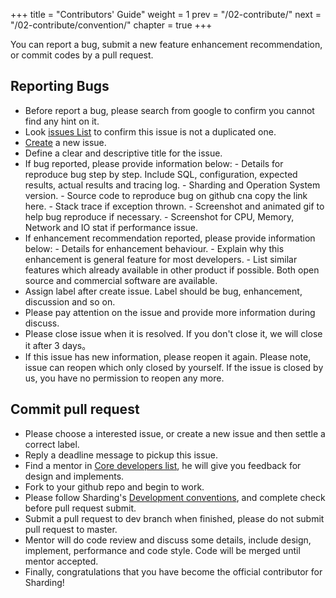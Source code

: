 +++
title = "Contributors' Guide"
weight = 1
prev = "/02-contribute/"
next = "/02-contribute/convention/"
chapter = true
+++

You can report a bug, submit a new feature enhancement recommendation, or commit codes by a pull request.

## Reporting Bugs

 - Before report a bug, please search from google to confirm you cannot find any hint on it.
 - Look [issues List](https://github.com/shardingjdbc/sharding-jdbc/issues) to confirm this issue is not a duplicated one.
 - [Create](https://github.com/shardingjdbc/sharding-jdbc/issues/new) a new issue.
 - Define a clear and descriptive title for the issue.
 - If bug reported, please provide information below:
       - Details for reproduce bug step by step. Include SQL, configuration, expected results, actual results and tracing log.
       - Sharding and Operation System version.
       - Source code to reproduce bug on github cna copy the link here.
       - Stack trace if exception thrown.
       - Screenshot and animated gif to help bug reproduce if necessary.
       - Screenshot for CPU, Memory, Network and IO stat if performance issue.
 - If enhancement recommendation reported, please provide information below:
       - Details for enhancement behaviour.
       - Explain why this enhancement is general feature for most developers.
       - List similar features which already available in other product if possible. Both open source and commercial software are available.
 - Assign label after create issue. Label should be bug, enhancement, discussion and so on.
 - Please pay attention on the issue and provide more information during discuss.
 - Please close issue when it is resolved. If you don't close it, we will close it after 3 days。
 - If this issue has new information, please reopen it again. Please note, issue can reopen which only closed by yourself. If the issue is closed by us, you have no permission to reopen any more.

## Commit pull request

 - Please choose a interested issue, or create a new issue and then settle a correct label.
 - Reply a deadline message to pickup this issue. 
 - Find a mentor in [Core developers list](/01-organization/), he will give you feedback for design and implements.
 - Fork to your github repo and begin to work.
 - Please follow Sharding's [Development conventions](/03-convention/), and complete check before pull request submit.
 - Submit a pull request to dev branch when finished, please do not submit pull request to master.
 - Mentor will do code review and discuss some details, include design, implement, performance and code style. Code will be merged until mentor accepted.
 - Finally, congratulations that you have become the official contributor for Sharding!
